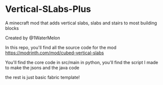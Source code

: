 # Vertical-SLabs-Plus
A minecraft mod that adds vertical slabs, slabs and stairs to most building blocks

Created by @1WaterMelon

In this repo, you'll find all the source code for the mod https://modrinth.com/mod/cubed-vertical-slabs

You'll find the core code in src/main
in python, you'll find the script I made to make the jsons and the java code

the rest is just basic fabric template!
